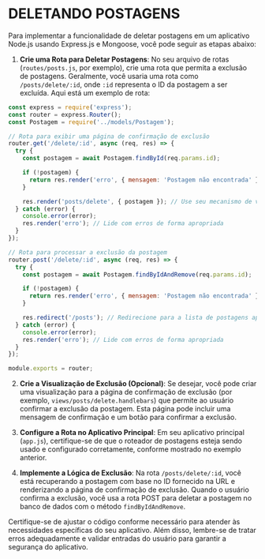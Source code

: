 # DELETANDO POSTAGENS
Para implementar a funcionalidade de deletar postagens em um aplicativo Node.js usando Express.js e Mongoose, você pode seguir as etapas abaixo:

1. **Crie uma Rota para Deletar Postagens**: No seu arquivo de rotas (`routes/posts.js`, por exemplo), crie uma rota que permita a exclusão de postagens. Geralmente, você usaria uma rota como `/posts/delete/:id`, onde `:id` representa o ID da postagem a ser excluída. Aqui está um exemplo de rota:

```javascript
const express = require('express');
const router = express.Router();
const Postagem = require('../models/Postagem');

// Rota para exibir uma página de confirmação de exclusão
router.get('/delete/:id', async (req, res) => {
  try {
    const postagem = await Postagem.findById(req.params.id);

    if (!postagem) {
      return res.render('erro', { mensagem: 'Postagem não encontrada' });
    }

    res.render('posts/delete', { postagem }); // Use seu mecanismo de visualização
  } catch (error) {
    console.error(error);
    res.render('erro'); // Lide com erros de forma apropriada
  }
});

// Rota para processar a exclusão da postagem
router.post('/delete/:id', async (req, res) => {
  try {
    const postagem = await Postagem.findByIdAndRemove(req.params.id);

    if (!postagem) {
      return res.render('erro', { mensagem: 'Postagem não encontrada' });
    }

    res.redirect('/posts'); // Redirecione para a lista de postagens após a exclusão
  } catch (error) {
    console.error(error);
    res.render('erro'); // Lide com erros de forma apropriada
  }
});

module.exports = router;
```

2. **Crie a Visualização de Exclusão (Opcional)**: Se desejar, você pode criar uma visualização para a página de confirmação de exclusão (por exemplo, `views/posts/delete.handlebars`) que permite ao usuário confirmar a exclusão da postagem. Esta página pode incluir uma mensagem de confirmação e um botão para confirmar a exclusão.

3. **Configure a Rota no Aplicativo Principal**: Em seu aplicativo principal (`app.js`), certifique-se de que o roteador de postagens esteja sendo usado e configurado corretamente, conforme mostrado no exemplo anterior.

4. **Implemente a Lógica de Exclusão**: Na rota `/posts/delete/:id`, você está recuperando a postagem com base no ID fornecido na URL e renderizando a página de confirmação de exclusão. Quando o usuário confirma a exclusão, você usa a rota POST para deletar a postagem no banco de dados com o método `findByIdAndRemove`.

Certifique-se de ajustar o código conforme necessário para atender às necessidades específicas do seu aplicativo. Além disso, lembre-se de tratar erros adequadamente e validar entradas do usuário para garantir a segurança do aplicativo.